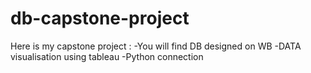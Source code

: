 # db-capstone-project
Here is my capstone project :
-You will find DB designed on WB
-DATA visualisation using tableau 
-Python connection 
